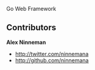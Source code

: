 Go Web Framework 

Contributors
-----------

**Alex Ninneman**

+ http://twitter.com/ninnemana
+ http://github.com/ninnemana